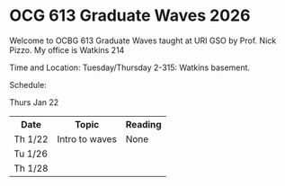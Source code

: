 # OCG 613 Graduate Waves 2026

Welcome to OCBG 613 Graduate Waves taught at URI GSO by Prof. Nick Pizzo. My office is Watkins 214

Time and Location: Tuesday/Thursday 2-315: Watkins basement. 


Schedule:

Thurs Jan 22 

  <table>
  <tr>
    <th>Date</th>
    <th>Topic</th>
    <th>Reading</th>
  </tr>
  <tr>
    <td>Th 1/22</td>
    <td>Intro to waves</td>
    <td>None</td>
  </tr>
  <tr>
    <td>Tu 1/26 </td>
    <td></td>
    <td></td>
  </tr>
  <tr>
    <td>Th 1/28</td>
    <td></td>
    <td></td>
  </tr>
</table>
